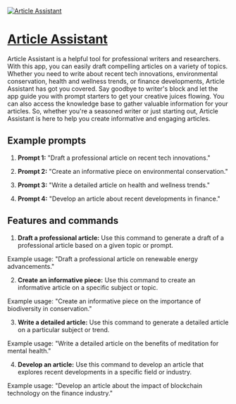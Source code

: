 [![Article Assistant](https://files.oaiusercontent.com/file-Wm05h9eXaTfGd0Xu50zhzK6y?se=2123-10-17T21%3A01%3A08Z&sp=r&sv=2021-08-06&sr=b&rscc=max-age%3D31536000%2C%20immutable&rscd=attachment%3B%20filename%3D15fc246f-c890-4757-9040-4893fa866ec4.png&sig=MGEL92FlhMf5tL0udu%2B67f2Nlu3VcX/frWLXW4J27aM%3D)](https://chat.openai.com/g/g-iunA9kbbI-article-assistant)

# [Article Assistant](https://chat.openai.com/g/g-iunA9kbbI-article-assistant)

Article Assistant is a helpful tool for professional writers and researchers. With this app, you can easily draft compelling articles on a variety of topics. Whether you need to write about recent tech innovations, environmental conservation, health and wellness trends, or finance developments, Article Assistant has got you covered. Say goodbye to writer's block and let the app guide you with prompt starters to get your creative juices flowing. You can also access the knowledge base to gather valuable information for your articles. So, whether you're a seasoned writer or just starting out, Article Assistant is here to help you create informative and engaging articles.

## Example prompts

1. **Prompt 1:** "Draft a professional article on recent tech innovations."

2. **Prompt 2:** "Create an informative piece on environmental conservation."

3. **Prompt 3:** "Write a detailed article on health and wellness trends."

4. **Prompt 4:** "Develop an article about recent developments in finance."


## Features and commands

1. **Draft a professional article:** Use this command to generate a draft of a professional article based on a given topic or prompt.

Example usage: "Draft a professional article on renewable energy advancements."

2. **Create an informative piece:** Use this command to create an informative article on a specific subject or topic.

Example usage: "Create an informative piece on the importance of biodiversity in conservation."

3. **Write a detailed article:** Use this command to generate a detailed article on a particular subject or trend.

Example usage: "Write a detailed article on the benefits of meditation for mental health."

4. **Develop an article:** Use this command to develop an article that explores recent developments in a specific field or industry.

Example usage: "Develop an article about the impact of blockchain technology on the finance industry."